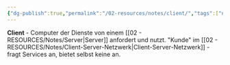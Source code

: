 ```yaml
---
{"dg-publish":true,"permalink":"/02-resources/notes/client/","tags":["netzwerk/rolle","computer/typ"],"noteIcon":"","updated":"2025-09-05T10:12:28.642+02:00"}
---
```



**Client** - Computer der Dienste von einem [[02 - RESOURCES/Notes/Server\|Server]] anfordert und nutzt.
"Kunde" im [[02 - RESOURCES/Notes/Client-Server-Netzwerk\|Client-Server-Netzwerk]] - fragt Services an, bietet selbst keine an.